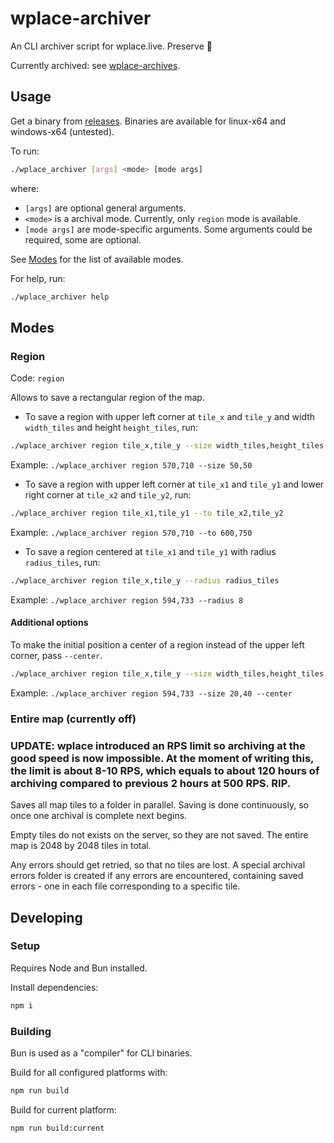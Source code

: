 # wplace-archiver

An CLI archiver script for wplace.live. Preserve 🧡

Currently archived: see [wplace-archives](https://github.com/murolem/wplace-archives).

## Usage

Get a binary from [releases](https://github.com/murolem/wplace-archiver/releases). Binaries are available for linux-x64 and windows-x64 (untested).

To run:

```bash
./wplace_archiver [args] <mode> [mode args]
```

where:

-   `[args]` are optional general arguments.
-   `<mode>` is a archival mode. Currently, only `region` mode is available.
-   `[mode args]` are mode-specific arguments. Some arguments could be required, some are optional.

See [Modes](#Modes) for the list of available modes.

For help, run:

```bash
./wplace_archiver help
```

## Modes

### Region

Code: `region`

Allows to save a rectangular region of the map.

-   To save a region with upper left corner at `tile_x` and `tile_y` and width `width_tiles` and height `height_tiles`, run:

```bash
./wplace_archiver region tile_x,tile_y --size width_tiles,height_tiles
```

Example: `./wplace_archiver region 570,710 --size 50,50`

-   To save a region with upper left corner at `tile_x1` and `tile_y1` and lower right corner at `tile_x2` and `tile_y2`, run:

```bash
./wplace_archiver region tile_x1,tile_y1 --to tile_x2,tile_y2
```

Example: `./wplace_archiver region 570,710 --to 600,750`

-   To save a region centered at `tile_x1` and `tile_y1` with radius `radius_tiles`, run:

```bash
./wplace_archiver region tile_x,tile_y --radius radius_tiles
```

Example: `./wplace_archiver region 594,733 --radius 8`

#### Additional options

To make the initial position a center of a region instead of the upper left corner, pass `--center`.

```bash
./wplace_archiver region tile_x,tile_y --size width_tiles,height_tiles --center
```

Example: `./wplace_archiver region 594,733 --size 20,40 --center`

### Entire map (currently off)

### UPDATE: wplace introduced an RPS limit so archiving at the good speed is now impossible. At the moment of writing this, the limit is about 8-10 RPS, which equals to about 120 hours of archiving compared to previous 2 hours at 500 RPS. RIP.

Saves all map tiles to a folder in parallel. Saving is done continuously, so once one archival is complete next begins.

Empty tiles do not exists on the server, so they are not saved. The entire map is 2048 by 2048 tiles in total.

Any errors should get retried, so that no tiles are lost. A special archival errors folder is created if any errors are encountered, containing saved errors - one in each file corresponding to a specific tile.

## Developing

### Setup

Requires Node and Bun installed.

Install dependencies:

```bash
npm i
```

### Building

Bun is used as a "compiler" for CLI binaries.

Build for all configured platforms with:

```bash
npm run build
```

Build for current platform:

```bash
npm run build:current
```
